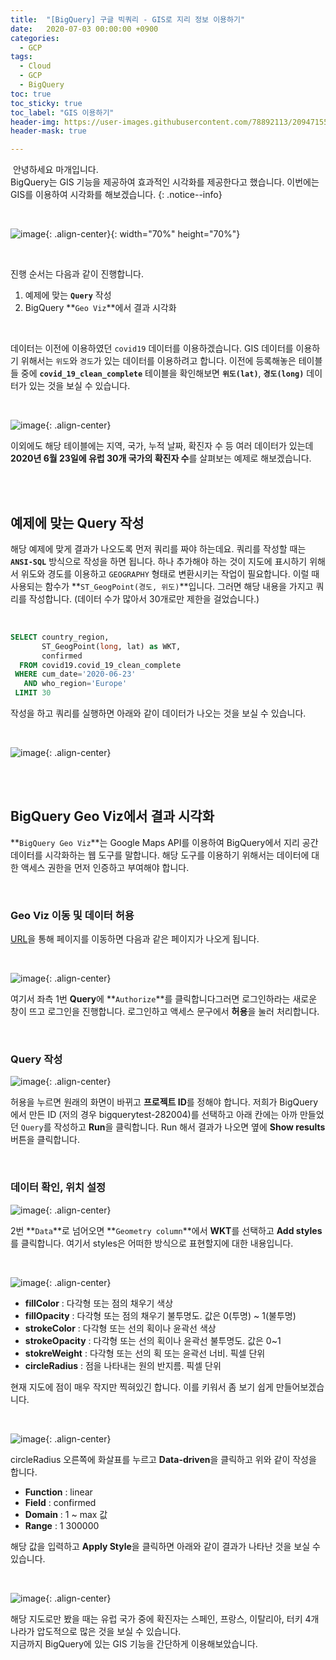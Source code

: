 ```yaml
---
title:  "[BigQuery] 구글 빅쿼리 - GIS로 지리 정보 이용하기"
date:   2020-07-03 00:00:00 +0900
categories:
  - GCP
tags:
  - Cloud
  - GCP
  - BigQuery
toc: true
toc_sticky: true
toc_label: "GIS 이용하기"
header-img: https://user-images.githubusercontent.com/78892113/209471556-8c6c325a-8c24-48a0-a12c-4f9ffea0bbc3.png
header-mask: true

---
```


&nbsp;안녕하세요 마개입니다.  
BigQuery는 GIS 기능을 제공하여 효과적인 시각화를 제공한다고 했습니다. 이번에는 GIS를 이용하여 시각화를 해보겠습니다.
{: .notice--info}

<br>

![image](https://user-images.githubusercontent.com/78892113/209471556-8c6c325a-8c24-48a0-a12c-4f9ffea0bbc3.png){: .align-center}{: width="70%" height="70%"} 

<br>

진행 순서는 다음과 같이 진행합니다.

1. 예제에 맞는 **`Query`** 작성
2. BigQuery **`Geo Viz`**에서 결과 시각화

<br>

데이터는 이전에 이용하였던 `covid19` 데이터를 이용하겠습니다. GIS 데이터를 이용하기 위해서는 `위도`와 `경도`가 있는 데이터를 이용하려고 합니다. 이전에 등록해놓은 테이블들 중에 **`covid_19_clean_complete`** 테이블을 확인해보면 **`위도(lat)`**, **`경도(long)`** 데이터가 있는 것을 보실 수 있습니다. 

<br>

![image](https://user-images.githubusercontent.com/78892113/209806744-b0ea6254-3686-44f1-b8fd-0e61873bf968.png){: .align-center}

이외에도 해당 테이블에는 지역, 국가, 누적 날짜, 확진자 수 등 여러 데이터가 있는데 **2020년 6월 23일에 유럽 30개 국가의 확진자 수**를 살펴보는 예제로 해보겠습니다.

<br><br>

## 예제에 맞는 Query 작성

해당 예제에 맞게 결과가 나오도록 먼저 쿼리를 짜야 하는데요. 쿼리를 작성할 때는 **`ANSI-SQL`** 방식으로 작성을 하면 됩니다. 하나 추가해야 하는 것이 지도에 표시하기 위해서 위도와 경도를 이용하고 `GEOGRAPHY` 형태로 변환시키는 작업이 필요합니다. 이럴 때 사용되는 함수가 **`ST_GeogPoint(경도, 위도)`**입니다. 그러면 해당 내용을 가지고 쿼리를 작성합니다. (데이터 수가 많아서 30개로만 제한을 걸었습니다.)

<br>

```sql
SELECT country_region,
       ST_GeogPoint(long, lat) as WKT,
       confirmed
  FROM covid19.covid_19_clean_complete
 WHERE cum_date='2020-06-23'
   AND who_region='Europe'
 LIMIT 30 
```

작성을 하고 쿼리를 실행하면 아래와 같이 데이터가 나오는 것을 보실 수 있습니다.

<br>

![image](https://user-images.githubusercontent.com/78892113/209806765-5e8807ac-1681-44d9-a5e7-b0dfde8a7649.png){: .align-center}

<br><br>

## BigQuery Geo Viz에서 결과 시각화 

**`BigQuery Geo Viz`**는 Google Maps API를 이용하여 BigQuery에서 지리 공간 데이터를 시각화하는 웹 도구를 말합니다. 해당 도구를 이용하기 위해서는 데이터에 대한 액세스 권한을 먼저 인증하고 부여해야 합니다. 

<br>

### Geo Viz 이동 및 데이터 허용

<a href="https://bigquerygeoviz.appspot.com/?hl=ko">URL</a>을 통해 페이지를 이동하면 다음과 같은 페이지가 나오게 됩니다.

<br>

![image](https://user-images.githubusercontent.com/78892113/209806779-259eb23a-324a-489e-8c2e-c7e0c6491084.png){: .align-center}

여기서 좌측 1번 **Query**에 **`Authorize`**를 클릭합니다그러면 로그인하라는 새로운 창이 뜨고 로그인을 진행합니다. 로그인하고 액세스 문구에서 **허용**을 눌러 처리합니다. 

<br>

### Query 작성

![image](https://user-images.githubusercontent.com/78892113/209806790-bf03c7e6-2969-4690-b141-0fb13337ec8b.png){: .align-center}

허용을 누르면 원래의 화면이 바뀌고 **프로젝트 ID**를 정해야 합니다. 저희가 BigQuery에서 만든 ID (저의 경우 bigquerytest-282004)를 선택하고 아래 칸에는 아까 만들었던 `Query`를 작성하고 **Run**을 클릭합니다. Run 해서 결과가 나오면 옆에 **Show results**버튼을 클릭합니다. 

<br>

### 데이터 확인, 위치 설정

![image](https://user-images.githubusercontent.com/78892113/209806800-cb4e37e7-97d6-489e-97b0-90b4a389c52f.png){: .align-center}

2번 **`Data`**로 넘어오면 **`Geometry column`**에서 **WKT**를 선택하고 **Add styles**를 클릭합니다. 여기서 styles은 어떠한 방식으로 표현할지에 대한 내용입니다. 

<br>

![image](https://user-images.githubusercontent.com/78892113/209806815-2d997e7a-cd65-45d5-8d7e-3fd5906329be.png){: .align-center}

* **fillColor** : 다각형 또는 점의 채우기 색상
* **fillOpacity** : 다각형 또는 점의 채우기 불투명도. 값은 0(투명) ~ 1(불투명)
* **strokeColor** : 다각형 또는 선의 획이나 윤곽선 색상
* **strokeOpacity** : 다각형 또는 선의 획이나 윤곽선 불투명도. 값은 0~1
* **stokreWeight** : 다각형 또는 선의 획 또는 윤곽선 너비. 픽셀 단위
* **circleRadius** : 점을 나타내는 원의 반지름. 픽셀 단위

현재 지도에 점이 매우 작지만 찍혀있긴 합니다. 이를 키워서 좀 보기 쉽게 만들어보겠습니다. 

<br>

![image](https://user-images.githubusercontent.com/78892113/209806865-61ab0148-0e4b-4d31-a1f1-989d23349c73.png){: .align-center}

circleRadius 오른쪽에 화살표를 누르고 **Data-driven**을 클릭하고 위와 같이 작성을 합니다. 

* **Function** : linear
* **Field** : confirmed 
* **Domain** : 1 ~ max 값
* **Range** : 1 300000

해당 값을 입력하고 **Apply Style**을 클릭하면 아래와 같이 결과가 나타난 것을 보실 수 있습니다. 

<br>

![image](https://user-images.githubusercontent.com/78892113/209806874-d3d6295f-6d36-4d62-bf06-8d45c7d8cabb.png){: .align-center}

해당 지도로만 봤을 때는 유럽 국가 중에 확진자는 스페인, 프랑스, 이탈리아, 터키 4개 나라가 압도적으로 많은 것을 보실 수 있습니다.  
지금까지 BigQuery에 있는 GIS 기능을 간단하게 이용해보았습니다. 